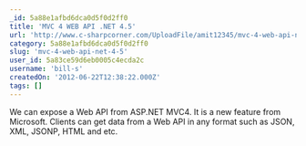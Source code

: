 ```yaml
---
_id: 5a88e1afbd6dca0d5f0d2ff0
title: 'MVC 4 WEB API .NET 4.5'
url: 'http://www.c-sharpcorner.com/UploadFile/amit12345/mvc-4-web-api-net-4-5/'
category: 5a88e1afbd6dca0d5f0d2ff0
slug: 'mvc-4-web-api-net-4-5'
user_id: 5a83ce59d6eb0005c4ecda2c
username: 'bill-s'
createdOn: '2012-06-22T12:38:22.000Z'
tags: []
---
```


We can expose a Web API from ASP.NET MVC4. It is a new feature from Microsoft. Clients can get data from a Web API in any format such as JSON, XML, JSONP, HTML and etc.
